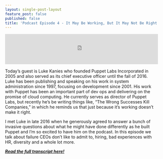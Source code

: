 ```yaml
---
layout: single-post-layout
feature_post: false
published: false
title: 'Podcast Episode 4 - It May Be Working, But It May Not Be Right'
---
```

<iframe src="https://www.podbean.com/media/player/iemkj-6b897f?from=yiiadmin&skin=1&btn-skin=104&share=1&fonts=Helvetica&auto=0&download=0&rtl=0" height="100" width="100%" frameborder="0" scrolling="no" data-name="pb-iframe-player"></iframe>

Today’s guest is Luke Kanies who founded Puppet Labs Incorporated in 2005 and also served as its chief executive officer until the fall of 2016. Luke has been publishing and speaking on his work in system administration since 1997, focusing on development since 2001. His work with Puppet has been an important part of dev ops and delivering on the promise of cloud computing. He currently serves as director of Puppet Labs, but recently he’s be writing things like, “The Wrong Successes Kill Companies,” in which he reminds us that just because it’s working doesn’t make it right.

I met Luke in late 2016 when he generously agreed to answer a bunch of invasive questions about what he might have done differently as he built Puppet and I’m so excited to have him on the podcast. In this episode we talk about failure CEOs don’t like to admit to, hiring, bad experiences with HR, diversity and a whole lot more. 

_**[Read the full transcript here!](http://www.uprightandbetter.com/episode-4-it-may-be-working-but-it-may-not-be-right/)**_